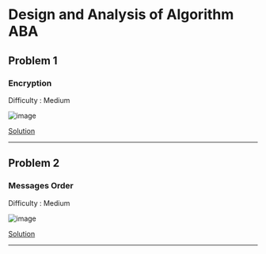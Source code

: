 # Design and Analysis of Algorithm ABA

## Problem 1

### Encryption

Difficulty : Medium

![image](https://user-images.githubusercontent.com/64460474/183938584-2ab5fdd8-4993-48be-8d29-a20507b86dd3.png)


[Solution](https://github.com/aniruddhabagal/DAA_ABA/blob/main/Encryption.cpp)

---
## Problem 2

### Messages Order

Difficulty : Medium

![image](https://user-images.githubusercontent.com/64460474/183938749-6824d063-b19d-48ce-af46-eae3b1121f91.png)


[Solution](https://github.com/aniruddhabagal/DAA_ABA/blob/main/Messages%20Order.cpp)

---
